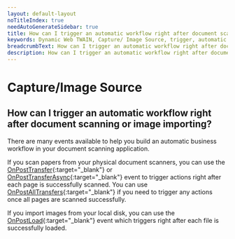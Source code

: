 ```yaml
---
layout: default-layout
noTitleIndex: true
needAutoGenerateSidebar: true
title: How can I trigger an automatic workflow right after document scanning or image importing?
keywords: Dynamic Web TWAIN, Capture/ Image Source, trigger, automatic workflow
breadcrumbText: How can I trigger an automatic workflow right after document scanning or image importing?
description: How can I trigger an automatic workflow right after document scanning or image importing?
---
```


# Capture/Image Source

## How can I trigger an automatic workflow right after document scanning or image importing?

There are many events available to help you build an automatic business workflow in your document scanning application.

If you scan papers from your physical document scanners, you can use the [OnPostTransfer](/_articles/info/api/WebTwain_Acquire.md#onposttransfer){:target="_blank"} or [OnPostTransferAsync](/_articles/info/api/WebTwain_Acquire.md#onposttransferasync){:target="_blank"} event to trigger actions right after each page is successfully scanned. You can use [OnPostAllTransfers](/_articles/info/api/WebTwain_Acquire.md#onpostalltransfers){:target="_blank"} if you need to trigger any actions once all pages are scanned successfully.

If you import images from your local disk, you can use the [OnPostLoad](/_articles/info/api/WebTwain_IO.md#onpostload){:target="_blank"} event which triggers right after each file is successfully loaded.
